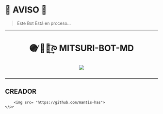 # 🚨 AVISO 🚨
> Este Bot Está en proceso...

</details>

---

<h1 align="center">🟣 ̸̷᮫໊᷐͢᷍ᰍ MITSURI-BOT-MD</p>
<p>
        <img src= "https://qu.ax/rKYkL.jpg">
    </p>

</details>

---

## CREADOR


        <img src= "https://github.com/mantis-has">
    </p>
